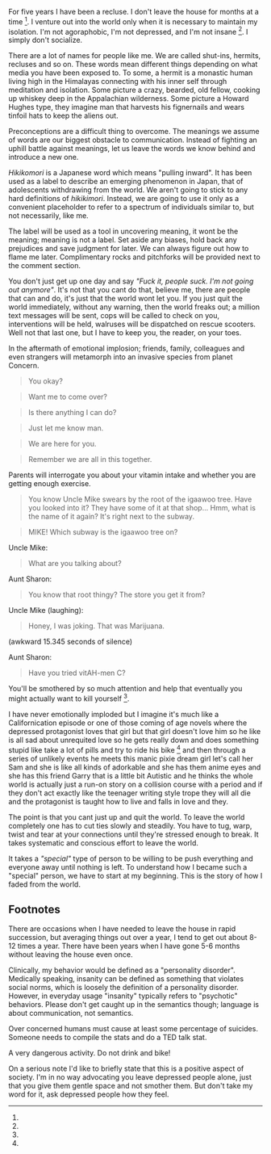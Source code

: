 For five years I have been a recluse. I don't leave the house for months at a time [^severity]. I venture out into the world only when it is necessary to maintain my isolation. I'm not agoraphobic, I'm not depressed, and I'm not insane [^psychosis]. I simply don't socialize. 

There are a lot of names for people like me. We are called shut-ins, hermits, recluses and so on. These words mean different things depending on what media you have been exposed to. To some, a hermit is a monastic human living high in the Himalayas connecting with his inner self through meditation and isolation. Some picture a crazy, bearded, old fellow, cooking up whiskey deep in the Appalachian wilderness. Some picture a Howard Hughes type, they imagine man that harvests his fignernails and wears tinfoil hats to keep the aliens out.  

Preconceptions are a difficult thing to overcome. The meanings we assume of words are our biggest obstacle to communication. Instead of fighting an uphill battle against meanings, let us leave the words we know behind and introduce a new one. 

*Hikikomori* is a Japanese word which means "pulling inward". It has been used as a label to describe an emerging phenomenon in Japan, that of adolescents withdrawing from the world. We aren't going to stick to any hard definitions of _hikikimori_. Instead, we are going to use it only as a convenient placeholder to refer to a spectrum of individuals similar to, but not necessarily, like me. 

The label will be used as a tool in uncovering meaning, it wont be the meaning; meaning is not a label. Set aside any biases, hold back any prejudices and save judgment for later. We can always figure out how to flame me later. Complimentary rocks and pitchforks will be provided next to the comment section.

You don't just get up one day and say _"Fuck it, people suck. I'm not going out anymore"_. It's not that you cant do that, believe me, there are people that can and do, it's just that the world wont let you. If you just quit the world immediately, without any warning, then the world freaks out; a million text messages will be sent, cops will be called to check on you, interventions will be held, walruses will be dispatched on rescue scooters. Well not that last one, but I have to keep you, the reader, on your toes. 

In the aftermath of emotional implosion; friends, family, colleagues and even strangers will metamorph into an invasive species from planet Concern.

> You okay?

> Want me to come over?

> Is there anything I can do?

> Just let me know man.

> We are here for you.

> Remember we are all in this together.

Parents will interrogate you about your vitamin intake and whether you are getting enough exercise. 

> You know Uncle Mike swears by the root of the igaawoo tree. Have you looked into it? They have some of it at that shop... Hmm, what is the name of it again? It's right next to the subway.

> MIKE! Which subway is the igaawoo tree on?
 
Uncle Mike:
> What are you talking about?
  
Aunt Sharon:
> You know that root thingy? The store you get it from?
  
Uncle Mike (laughing):
> Honey, I was joking. That was Marijuana.
  
(awkward 15.345 seconds of silence)

Aunt Sharon:
> Have you tried vitAH-men C?

You'll be smothered by so much attention and help that eventually you might actually want to kill yourself [^overconcerned]. 

I have never emotionally imploded but I imagine it's much like a Californication episode or one of those coming of age novels where the depressed protagonist loves that girl but that girl doesn't love him so he like is all sad about unrequited love so he gets really down and does something stupid like take a lot of pills and try to ride his bike [^bikeriding] and then through a series of unlikely events he meets this manic pixie dream girl let's call her Sam and she is like all kinds of adorkable and she has them anime eyes and she has this friend Garry that is a little bit Autistic and he thinks the whole world is actually just a run-on story on a collision course with a period and if they don't act exactly like the teenager writing style trope they will all die and the protagonist is taught how to live and falls in love and they.

The point is that you cant just up and quit the world. To leave the world completely one has to cut ties slowly and steadily. You have to tug, warp, twist and tear at your connections until they're stressed enough to break. It takes systematic and conscious effort to leave the world.

It takes a _"special"_ type of person to be willing to be push everything and everyone away until nothing is left. To understand how I became such a "special" person, we have to start at my beginning. This is the story of how I faded from the world.

## Footnotes

[^severity]:
  There are occasions when I have needed to leave the house in rapid succession, but averaging things out over a year, I tend to get out about 8-12 times a year. There have been years when I have gone 5-6 months without leaving the house even once.

[^psychosis]:
  Clinically, my behavior would be defined as a "personality disorder". Medically speaking, insanity can be defined as something that violates social norms, which is loosely the definition of a personality disorder.
  However, in everyday usage "insanity" typically refers to "psychotic" behaviors. Please don't get caught up in the semantics though; language is about communication, not semantics.

[^overconcerned]: 
  Over concerned humans must cause at least some percentage of suicides. Someone needs to compile the stats and do a TED talk stat. 
  
[^bikeriding]:
  A very dangerous activity. Do not drink and bike!

[^statenotanassole]: 
  On a serious note I'd like to briefly state that this is a positive aspect of society. I'm in no way advocating you leave depressed people alone, just that you give them gentle space and not smother them. But don't take my word for it, ask depressed people how they feel.
